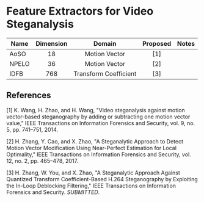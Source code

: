 # Feature Extractors for Video Steganalysis

Name|Dimension|Domain|Proposed|Notes
----|:-------:|:----:|:------:|-----
AoSO|18|Motion Vector|[1]
NPELO|36|Motion Vector|[2]
IDFB|768|Transform Coefficient|[3]

## References
[1] K. Wang, H. Zhao, and H. Wang, "Video steganalysis against motion vector-based steganography by adding or subtracting one motion vector value," IEEE Transactions on Information Forensics and Security, vol. 9, no. 5, pp. 741–751, 2014.

[2] H. Zhang, Y. Cao, and X. Zhao, "A Steganalytic Approach to Detect Motion Vector Modification Using Near-Perfect Estimation for Local Optimality," IEEE Transactions on Information Forensics and Security, vol. 12, no. 2, pp. 465–478, 2017.

[3] H. Zhang, W. You, and X. Zhao, "A Steganalytic Approach Against Quantized Transform Coefficient-Based H.264 Steganography by Exploiting the In-Loop Deblocking Filtering," IEEE Transactions on Information Forensics and Security. *SUBMITTED*.
